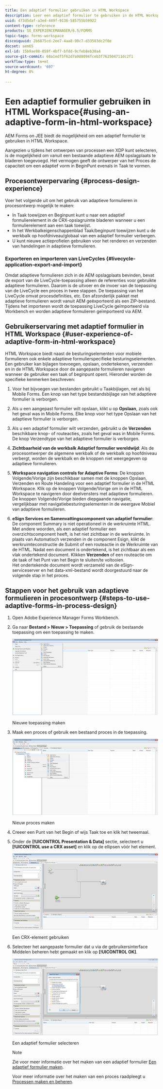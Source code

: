 ```yaml
---
title: Een adaptief formulier gebruiken in HTML Workspace
description: Leer een adaptief formulier te gebruiken in de HTML Workspace om veldwerkers toegang te geven tot het formulier op hun apparaten.
uuid: 473d5daf-a3ed-449f-9136-585755b59922
content-type: reference
products: SG_EXPERIENCEMANAGER/6.5/FORMS
topic-tags: forms-workspace
discoiquuid: 2b6875cd-2ee7-4aa8-90c7-d33583dc2f0e
docset: aem65
exl-id: 15b9ae98-059f-4bf7-bfdd-9cfeb8eb30a4
source-git-commit: 68a1edf5f62d7a988094fceb3f762504711dc2f1
workflow-type: tm+mt
source-wordcount: '697'
ht-degree: 0%

---
```


# Een adaptief formulier gebruiken in HTML Workspace{#using-an-adaptive-form-in-html-workspace}

AEM Forms on JEE biedt de mogelijkheid om een adaptief formulier te gebruiken in HTML Workspace.

Aangezien u tijdens het ontwerpen van processen een XDP kunt selecteren, is de mogelijkheid om vanuit een bestaande adaptieve AEM opslagplaats te bladeren toegevoegd. Het vermogen geeft de ontwerper van het Proces de capaciteit om een adaptief vorm in BeginPunt evenals in Taak te vormen.

## Procesontwerpervaring {#process-design-experience}

Voer het volgende uit om het gebruik van adaptieve formulieren in procesontwerp mogelijk te maken:

* In Taak toewijzen en Beginpunt kunt u naar een adaptief formulierelement in de CRX-opslagruimte bladeren wanneer u een formulierelement aan een taak toewijst.
* In het Werkbalkeigenschappenblad Taak/beginpunt toewijzen kunt u de werkbalk op hoofdniveau/globaal van een adaptief formulier verbergen.
* U kunt nieuwe actieprofielen gebruiken voor het renderen en verzenden van handelingen in adaptieve formulieren.

### Exporteren en importeren van LiveCycles {#livecycle-application-export-and-import}

Omdat adaptieve formulieren zich in de AEM opslagplaats bevinden, bevat de export van de LiveCycle-toepassing alleen de referenties voor gebruikte adaptieve formulieren. Daarom is de uitvoer en de invoer van de toepassing van de LiveCycle een proces in twee stappen. De toepassing van het LiveCycle omvat procesdefinities, etc. Een afzonderlijk pakket met adaptieve formulieren wordt vanuit AEM geëxporteerd als een ZIP-bestand. Tijdens het importeren wordt de toepassing LiveCycle geïmporteerd via Workbench en worden adaptieve formulieren geïmporteerd via AEM.

## Gebruikerservaring met adaptief formulier in HTML Workspace {#user-experience-of-adaptive-form-in-html-workspace}

HTML Workspace biedt naast de besturingselementen voor mobiele formulieren ook enkele adaptieve formulierspecifieke besturingselementen. Een gebruiker kan bijlagen toevoegen, opslaan, ondertekenen, verzenden en in de HTML Workspace door de aangepaste formulieren navigeren wanneer de gebruiker een taak of beginpunt opent. Hieronder worden de specifieke kenmerken beschreven:

1. Voor het bijvoegen van bestanden gebruikt u Taakbijlagen, net als bij Mobile Forms. Een knop van het type bestandsbijlage van het adaptieve formulier is verborgen.

1. Als u een aangepast formulier wilt opslaan, klikt u op **Opslaan**, zoals ook het geval was in Mobile Forms. Elke knop voor het type Opslaan van het adaptieve formulier is verborgen.

1. Als u een adaptief formulier wilt verzenden, gebruikt u de **Verzenden** beschikbare knop- of routeacties, zoals het geval was in Mobile Forms. De knop Verzendtype van het adaptieve formulier is verborgen.

1. **Zichtbaarheid van de werkbalk Adaptief formulier wereldwijd**: Als de procesontwerper de algemene werkbalk of de werkbalk op hoofdniveau verbergt, worden de werkbalk en de knoppen niet weergegeven op adaptieve formulieren.

1. **Workspace navigation controls for Adaptive Forms**: De knoppen Volgende/Vorige zijn beschikbaar samen met de knoppen Opslaan, Verzenden en Route Handeling voor een adaptief formulier in de HTML Workspace. Klik op de knoppen Volgende/Vorige om in de HTML Workspace te navigeren door deelvensters met adaptieve formulieren. De knoppen Volgende/Vorige bieden diepgaande navigatie, vergelijkbaar met navigatiebesturingselementen in de weergave Mobiel van adaptieve formulieren.

1. **eSign Services en Samenvattingscomponent van adaptief formulier**: De component Summary is niet operationeel in de werkruimte HTML. Met andere woorden, als een adaptief formulier een overzichtscomponent heeft, is het niet zichtbaar in de werkruimte. In plaats van Automatisch verzenden in de component Esign, klikt de werkruimteconstructie de Submit of een routeactie in de Werkruimte van de HTML. Nadat een document is ondertekend, is het zichtbaar als een vlak ondertekend document. Klikken **Verzenden** of een routeactie om de taak of het Punt van het Begin te sluiten/te voltooien.\
   Het ondertekende document wordt verzameld van de eSign-serviceserver en het data-xml-bestand wordt doorgestuurd naar de volgende stap in het proces.

## Stappen voor het gebruik van adaptieve formulieren in procesontwerp {#steps-to-use-adaptive-forms-in-process-design}

1. Open Adobe Experience Manager Forms Workbench.

1. Ga naar **Bestand > Nieuw > Toepassing** of gebruik de bestaande toepassing om een toepassing te maken.

   ![Nieuwe toepassing maken](assets/create_new_appl.png)

   Nieuwe toepassing maken

1. Maak een proces of gebruik een bestaand proces in de toepassing.

   ![Nieuw proces maken](assets/create_new_process.png)

   Nieuw proces maken

1. Creeer een Punt van het Begin of wijs Taak toe en klik het tweemaal.
1. Onder de **[!UICONTROL Presentation & Data]** sectie, selecteert u **[!UICONTROL use a CRX asset]** en klik op de ellipsen vóór het element.

   ![Een CRX-element gebruiken](assets/use_crx_asset.png)

   Een CRX-element gebruiken

1. Selecteer het aangepaste formulier dat u via de gebruikersinterface Middelen beheren hebt gemaakt en klik op **[!UICONTROL OK]**.

   ![Een adaptief formulier selecteren](assets/selecting_form.png)

   Een adaptief formulier selecteren

   >[!NOTE]
   >
   >Zie voor meer informatie over het maken van een adaptief formulier [Een adaptief formulier maken](../../forms/using/creating-adaptive-form.md).
   >
   >
   >Voor meer informatie over het maken van een proces raadpleegt u [Processen maken en beheren](https://help.adobe.com/en_US/AEMForms/6.1/WorkbenchHelp/WS92d06802c76abadb-1cc35bda128261a20dd-7ff7.2.html).
